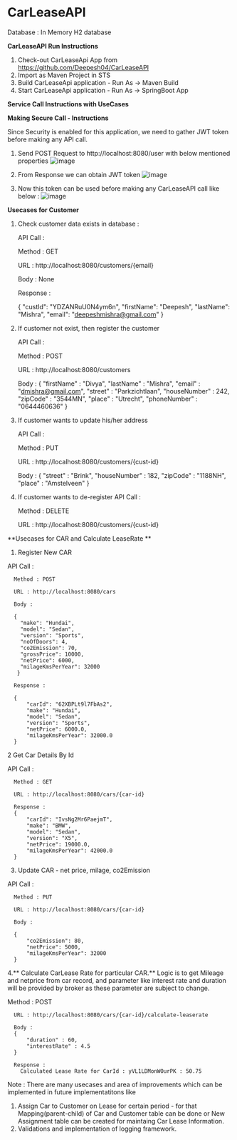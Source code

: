 # CarLeaseAPI

Database : 
In Memory H2 database

**CarLeaseAPI Run Instructions**

1.  Check-out CarLeaseApi App from https://github.com/Deepesh04/CarLeaseAPI
2.  Import as Maven Project in STS 
3.  Build CarLeaseApi application - Run As -> Maven Build
4.  Start CarLeaseApi application - Run As -> SpringBoot App

**Service Call Instructions with UseCases**

**Making Secure Call - Instructions**

Since Security is enabled for this application, we need to gather JWT token before making any API call.

1. Send POST Request to http://localhost:8080/user with below mentioned properties
![image](https://user-images.githubusercontent.com/100697540/156183682-5548e20f-c632-43d4-bb3a-c77c0905ae82.png)

2. From Response we can obtain JWT token
![image](https://user-images.githubusercontent.com/100697540/156184602-ee9aadcf-ddaf-4442-ad7b-e824de6335cd.png)

3. Now this token can be used before making any CarLeaseAPI call like below : 
![image](https://user-images.githubusercontent.com/100697540/156185037-e727725d-e839-476d-8c53-c77bdcfb8f98.png)

**Usecases for Customer**

1. Check customer data exists in database : 

    API Call : 
    
      Method : GET
      
      URL : http://localhost:8080/customers/{email}
      
      Body : None
      
      Response : 
      
      {
          "custId": "YDZANRuU0N4ym6n",
          "firstName": "Deepesh",
          "lastName": "Mishra",
          "email": "deepeshmishra@gmail.com"
      }

2. If customer not exist, then register the customer 
 
    API Call : 
    
      Method : POST
      
      URL : http://localhost:8080/customers
      
      Body : 
        {
         "firstName" : "Divya",
         "lastName" : "Mishra",
         "email" : "dmishra@gmail.com",
         "street" : "Parkzichtlaan",
         "houseNumber" : 242,
         "zipCode" : "3544MN",
         "place" : "Utrecht",
         "phoneNumber" : "0644460636"
        } 
        
  3.  If customer wants to update his/her address
  
      API Call : 
    
      Method : PUT
      
      URL : http://localhost:8080/customers/{cust-id}
      
      Body : 
        {
         "street" : "Brink",
         "houseNumber" : 182,
         "zipCode" : "1188NH",
         "place" : "Amstelveen"
        } 

4. If customer wants to de-register 
     API Call : 
    
      Method : DELETE
      
      URL : http://localhost:8080/customers/{cust-id}
      
      
 **Usecases for CAR and Calculate LeaseRate **
 
 1. Register New CAR
 
 API Call : 
    
      Method : POST
      
      URL : http://localhost:8080/cars
      
      Body : 
      
      {
        "make": "Hundai",
        "model": "Sedan",
        "version": "Sports",
        "noOfDoors": 4,
        "co2Emission": 70,
        "grossPrice": 10000,
        "netPrice": 6000,
        "milageKmsPerYear": 32000
       }
      
      Response : 
      
      {
          "carId": "62XBPLt9l7FbAs2",
          "make": "Hundai",
          "model": "Sedan",
          "version": "Sports",
          "netPrice": 6000.0,
          "milageKmsPerYear": 32000.0
      }
      
2 Get Car Details By Id  

 API Call : 
    
      Method : GET
      
      URL : http://localhost:8080/cars/{car-id}
      
      Response : 
      {
          "carId": "IvsNg2Mr6PaejmT",
          "make": "BMW",
          "model": "Sedan",
          "version": "X5",
          "netPrice": 19000.0,
          "milageKmsPerYear": 42000.0
      }
      
3. Update CAR - net price, milage, co2Emission  

API Call : 
    
      Method : PUT
      
      URL : http://localhost:8080/cars/{car-id}
      
      Body :
      
      {
          "co2Emission": 80,
          "netPrice": 5000,
          "milageKmsPerYear": 32000
      }
      
4.** Calculate CarLease Rate  for particular CAR.**
   Logic is to get Mileage and netprice from car record, and parameter like interest rate and duration will be provided by broker as these parameter are subject to change.
   
   Method : POST
      
      URL : http://localhost:8080/cars/{car-id}/calculate-leaserate
      
      Body :
      {
          "duration" : 60,
          "interestRate" : 4.5
      }
      
      Response : 
        Calculated Lease Rate for CarId : yVL1LDMonWOurPK : 50.75
        
  
  
  Note : There are many usecases and area of improvements which can be implemented in future implementatitons like 
  1. Assign Car to Customer on Lease for certain period - for that Mapping(parent-child) of Car and Customer table can be done or New Assignment table can be created for maintaing Car Lease Information.
  2. Validations and implementation of logging framework.
  
  
  
      
